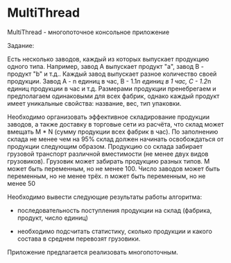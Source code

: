 # MultiThread
MultiThread - многопоточное консольное приложение

Задание:

Есть несколько заводов, каждый из которых выпускает продукцию одного типа. Например, завод A выпускает продукт "a", завод B - продукт "b" и т.д.. 
Каждый завод выпускает разное количество своей продукции. Завод А - n единиц в час, B - 1.1*n единиц в 1 час, С - 1.2*n единиц продукции в час и т.д. 
Размерами продукции пренебрегаем и предполагаем одинаковыми для всех фабрик, однако каждый продукт имеет уникальные свойства: название, вес, тип упаковки.

Необходимо организовать эффективное складирование продукции заводов, а также доставку в торговые сети из расчёта, что склад может вмещать 
M * N (сумму продукции всех фабрик в час). 
По заполнению склада не менее чем на 95% склад должен начинать освобождаться от продукции следующим образом. Продукцию со склада забирает грузовой транспорт различной вместимости (не менее двух видов грузовиков). Грузовик может забирать продукцию разных типов.
М может быть переменным, но не менее 100. Число заводов может быть переменным, но не менее трёх. n может быть переменным, но не менее 50

Необходимо вывести следующие результаты работы алгоритма:

- последовательность поступления продукции на склад (фабрика, продукт, число единиц)

- необходимо подсчитать статистику, сколько продукции и какого состава в среднем перевозят грузовики.

 Приложение предлагается реализовать многопоточным.

